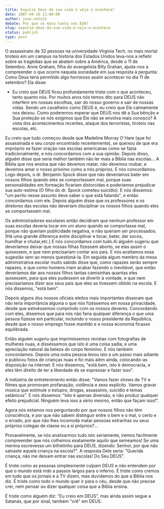 ```yaml
---
title: Expulse Deus da sua vida e veja o acontece!
date: 2007-04-16 21:00:00
author: jose.neto13
debate: Por que se mata tanto nos EUA?
slug: expulse-deus-da-sua-vida-e-veja-o-acontece
status: publish 
type: post
---
```


O assassinato de 32 pessoas na universidade Virginia Tech, no mais mortal tiroteio em um campus na história dos Estados Unidos leva-nos a refletir sobre as tragédias que se abatem sobre a América, desde o 11 de Setembro. Anne Graham, filha do evangelista Billy Grahan, ajuda-nos a compreender o que ocorre naquela sociedade em sua resposta à pergunta: Como Deus teria permitido algo horroroso assim acontecer no dia 11 de setembro? Ela disse:  

  

- Eu creio que DEUS ficou profundamente triste com o que aconteceu, tanto quanto nós. Por muitos anos nós temos dito para DEUS não interferir em nossas escolhas, sair do nosso governo e sair de nossas vidas. Sendo um cavalheiro como DEUS é, eu creio que Ele calmamente nos deixou. Como poderemos esperar que DEUS nos dê a Sua bênção e Sua proteção se nós exigimos que Ele não se envolva mais conosco? À vista dos acontecimentos recentes, ataque dos terroristas, tiroteio nas escolas, etc.  

  

Eu creio que tudo começou desde que Madeline Murray O´Hare (que foi assassinada e seu corpo encontrado recentemente), se queixou de que era impróprio se fazer oração nas escolas americanas como se fazia tradicionalmente, e nós concordamos com a sua opinião. Depois disso, alguém disse que seria melhor também não ler mais a Bíblia nas escolas... A Bíblia que nos ensina que não devemos matar, não devemos roubar, e devemos amar o nosso próximo como a nós próprios. E nós concordamos. Logo depois, o dr. Benjamin Spock disse que não deveríamos bater em nossos filhos quando eles se comportassem mal, porque suas personalidades em formação ficariam distorcidas e poderíamos prejudicar sua auto-estima (O filho do dr. Spock cometeu suicídio). E nós dissemos: "um perito nesse assunto deve saber o que está falando", e então concordamos com ele. Depois alguém disse que os professores e os diretores das escolas não deveriam disciplinar os nossos filhos quando eles se comportassem mal.  

  

Os administradores escolares então decidiram que nenhum professor em suas escolas deveria tocar em um aluno quando se comportasse mal, porque não queriam publicidade negativa, e não queriam ser processados. (Há uma grande diferença entre disciplinar e tocar, bater, dar socos, humilhar e chutar,etc.) E nós concordamos com tudo.Aí alguém sugeriu que deveríamos deixar que nossas filhas fizessem aborto, se elas assim o quisessem, e que nem precisariam contar aos pais. E nós aceitamos essa sugestão sem ao menos questioná-la. Em seguida algum membro da mesa administrativa escolar muito sabido disse que, como rapazes serão sempre rapazes, e que como homens iriam acabar fazendo o inevitável, que então deveríamos dar aos nossos filhos tantas camisinhas quantas eles quisessem, para que eles pudessem se divertir à vontade, e que nem precisaríamos dizer aos seus pais que eles as tivessem obtido na escola. E nós dissemos, "está bem".  

  

Depois alguns dos nossos oficiais eleitos mais importantes disseram que não teria importância alguma o que nós fizéssemos em nossa privacidade, desde que estivéssemos cumprindo com os nossos deveres. Concordando com eles, dissemos que para nós não faria qualquer diferença o que uma pessoa fizesse em particular, incluindo o nosso presidente da República, desde que o nosso emprego fosse mantido e a nossa economia ficasse equilibrada.   

  

Então alguém sugeriu que imprimíssemos revistas com fotografias de mulheres nuas, e disséssemos que isto é uma coisa sadia, e uma apreciação natural da beleza do corpo feminino. E nós também concordamos. Depois uma outra pessoa levou isto a um passo mais adiante e publicou fotos de crianças nuas e foi mais além ainda, colocando-as disposição na internet. E nós dissemos, "está bem, isto é democracia, e eles têm direito de ter a liberdade de se expressar e fazer isso".  

  

A indústria de entretenimento então disse: "Vamos fazer shows de TV e filmes que promovam profanação, violência e sexo explícito. Vamos gravar música que estimule o estupro, drogas, assassínio, suicídio e temas satânicos". E nós dissemos: "Isto é apenas diversão, e não produz qualquer efeito prejudicial. Ninguém leva isso a sério mesmo, então que façam isso!".  

  

Agora nós estamos nos perguntando por que nossos filhos não têm consciência, e por que não sabem distinguir entre o bem e o mal, o certo e o errado, por que não lhes incomoda matar pessoas estranhas ou seus próprios colegas de classe ou a si próprios?...  

  

Provavelmente, se nós analisarmos tudo isto seriamente, iremos facilmente compreender que nós colhemos exatamente aquilo que semeamos! Se uma menina escrevesse um bilhetinho para DEUS, dizendo: Senhor, por que não salvaste aquela criança na escola?". A resposta Dele seria: "Querida criança, não me deixam entrar nas escolas! Do Seu DEUS".  

  

É triste como as pessoas simplesmente culpam DEUS e não entendem por que o mundo está indo a passos largos para o inferno. É triste como cremos em tudo que os jornais e a TV dizem, mas duvidamos do que a Bíblia nos diz. É triste como todo o mundo quer ir para o céu, desde que não precise crer, nem pensar ou dizer qualquer coisa que a Bíblia ensina.  

  

É triste como alguém diz: "Eu creio em DEUS", mas ainda assim segue a Satanás, que por sinal, também "crê" em DEUS.
